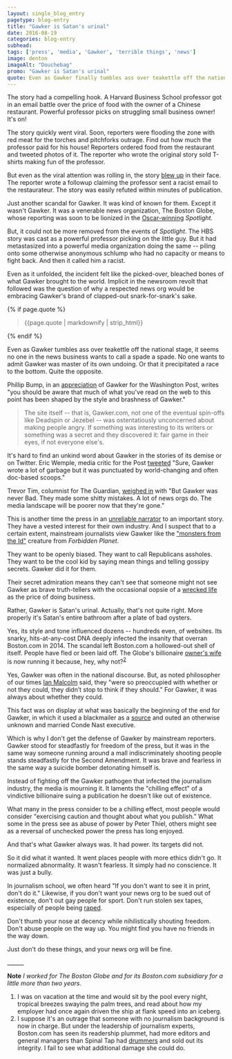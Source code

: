 ```yaml
---
layout: single_blog_entry
pagetype: blog-entry
title: "Gawker is Satan's urinal"
date: 2016-08-19
categories: blog-entry
subhead:
tags: ['press', 'media', 'Gawker', 'terrible things', 'news']
image: denton
imageAlt: "Douchebag"
promo: "Gawker is Satan's urinal"
quote: Even as Gawker finally tumbles ass over teakettle off the national stage, it seems no one in the news business wants to call a spade a spade.
---
```


The story had a compelling hook. A Harvard Business School professor got in an email battle over the price of food with the owner of a Chinese restaurant. Powerful professor picks on struggling small business owner! It's on!

The story quickly went viral. Soon, reporters were flooding the zone with red meat for the torches and pitchforks outrage. Find out how much the professor paid for his house! Reporters ordered food from the restaurant and tweeted photos of it. The reporter who wrote the original story sold T-shirts making fun of the professor.

But even as the viral attention was rolling in, the story [blew up][6] in their face. The reporter wrote a followup claiming the professor sent a racist email to the restaurateur. The story was easily refuted within minutes of publication.

Just another scandal for Gawker. It was kind of known for them. Except it wasn't Gawker. It was a venerable news organization, The Boston Globe, whose reporting was soon to be lionized in the [Oscar-winning][7] _Spotlight._

But, it could not be more removed from the events of _Spotlight_. The HBS story was cast as a powerful professor picking on the little guy. But it had metastasized into a powerful media organization doing the same -- piling onto some otherwise anonymous schlump who had no capacity or means to fight back. And then it called him a racist.

Even as it unfolded, the incident felt like the picked-over, bleached bones of what Gawker brought to the world. Implicit in the newsroom revolt that followed was the question of why a respected news org would be embracing Gawker's brand of clapped-out snark-for-snark's sake.

{% if page.quote %}
  <aside class="blog-pullquote">
  <blockquote>{{page.quote | markdownify | strip_html}}</blockquote>
  </aside>
{% endif %}


Even as Gawker tumbles ass over teakettle off the national stage, it seems no one in the news business wants to call a spade a spade. No one wants to admit Gawker was master of its own undoing. Or that it precipitated a race to the bottom. Quite the opposite.

Phillip Bump, in an [appreciation][8] of Gawker for the Washington Post, writes "you should be aware that much of what you've read on the web to this point has been shaped by the style and brashness of Gawker."

> The site itself -- that is, Gawker.com, not one of the eventual spin-offs like Deadspin or Jezebel -- was ostentatiously unconcerned about making people angry. If something was interesting to its writers or something was a secret and they discovered it: fair game in their eyes, if not everyone else's.

It's hard to find an unkind word about Gawker in the stories of its demise or on Twitter. Eric Wemple, media critic for the Post [tweeted][10] "Sure, Gawker wrote a lot of garbage but it was punctuated by world-changing and often doc-based scoops."

Trevor Tim, columnist for The Guardian, [weighed in][10] with "But Gawker was never Bad. They made some shitty mistakes. A lot of news orgs do. The media landscape will be poorer now that they're gone."

This is another time the press in an [unreliable narrator][11] to an important story. They have a vested interest for their own industry. And I suspect that to a certain extent, mainstream journalists view Gawker like the ["monsters from the Id"][16] creature from _Forbidden Planet_.

They want to be openly biased. They want to call Republicans assholes. They want to be the cool kid by saying mean things and telling gossipy secrets. Gawker did it for them.

Their secret admiration means they can't see that someone might not see Gawker as brave truth-tellers with the occasional oopsie of a [wrecked life][4] as the price of doing business.

Rather, Gawker is Satan's urinal. Actually, that's not quite right. More properly it's Satan's entire bathroom after a plate of bad oysters.

Yes, its style and tone influenced dozens -- hundreds even, of websites. Its snarky, hits-at-any-cost DNA deeply infected the insanity that overran Boston.com in 2014. The scandal left Boston.com a hollowed-out shell of itself. People have fled or been laid off. The Globe's billionaire [owner's wife][12] is now running it because, hey, why not?<sup>[2][2]</sup>

Yes, Gawker was often in the national discourse. But, as noted philosopher of our times [Ian Malcolm][14] said, they "were so preoccupied with whether or not they could, they didn’t stop to think if they should." For Gawker, it was always about whether they could.

This fact was on display at what was basically the beginning of the end for Gawker, in which it used a blackmailer as a [source][5] and outed an otherwise unknown and married Conde Nast executive.

Which is why I don't get the defense of Gawker by mainstream reporters. Gawker stood for steadfastly for freedom of the press, but it was in the same way someone running around a mall indiscriminately shooting people stands steadfastly for the Second Amendment. It was brave and fearless in the same way a suicide bomber detonating himself is.

Instead of fighting off the Gawker pathogen that infected the journalism industry, the media is mourning it. It laments the "chilling effect" of a vindictive billionaire suing a publication he doesn't like out of existence.

What many in the press consider to be a chilling effect, most people would consider "exercising caution and thought about what you publish." What some in the press see as abuse of power by Peter Thiel, others might see as a reversal of unchecked power the press has long enjoyed.

And that's what Gawker always was. It had power. Its targets did not.

So it did what it wanted. It went places people with more ethics didn't go. It normalized abnormality. It wasn't fearless. It simply had no conscience. It was just a bully.

In journalism school, we often heard "If you don't want to see it in print, don't do it." Likewise, if you don't want your news org to be sued out of existence, don't out gay people for sport. Don't run stolen sex tapes, especially of people being [raped][15].

Don't thumb your nose at decency while nihilistically shouting freedom. Don't abuse people on the way up. You might find you have no friends in the way down.

Just don't do these things, and your news org will be fine.

\_\_\_\_\_\_

**Note** _I worked for The Boston Globe and for its Boston.com subsidiary for a little more than two years._


1. <span id="footnote-gawker-one"></span>I was on vacation at the time and would sit by the pool every night, tropical breezes swaying the palm trees, and read about how my employer had once again driven the ship at flank speed into an iceberg.
2. <span id="footnote-gawker-two"></span>I suppose it's an outrage that someone with no journalism background is now in charge. But under the leadership of journalism experts, Boston.com has seen its readership plummet, had more editors and general managers than Spinal Tap had [drummers][13] and sold out its integrity. I fail to see what additional damage she could do.



[1]:#footnote-gawker-one
[2]:#footnote-gawker-two
[3]:#footnote-three
[4]:http://www.nytimes.com/2015/02/15/magazine/how-one-stupid-tweet-ruined-justine-saccos-life.html
[5]:http://gawker.com/gawker-is-removing-story-about-conde-nast-cfo-1718582003
[6]:http://www.bostonmagazine.com/news/blog/2014/12/18/what-the-hell-happened-boston-com/
[7]:http://www.imdb.com/title/tt1895587/
[8]:https://www.washingtonpost.com/news/the-fix/wp/2016/08/18/gawker-is-dead-an-appreciation/?postshare=6201471544164926&tid=ss_tw
[9]:https://twitter.com/ErikWemple/status/766318322690449408
[10]:https://twitter.com/trevortimm/status/766326099353542656
[11]:https://www.davidputney.com/2016/01/welcome-to-the-bungle.html
[12]:https://dankennedy.net/2016/07/09/linda-henry-wife-of-globe-owner-will-oversee-boston-com/
[13]:http://everything2.com/title/How+many+%2522Spinal+Tap%2522+drummers+have+died%252C+in+total%253F
[14]:http://www.imdb.com/character/ch0002031/
[15]:http://nypost.com/2016/03/11/blah-blah-blah-gawker-editor-blew-off-woman-who-begged-him-to-remove-possible-rape-video/
[16]:https://www.youtube.com/watch?v=DiQ0S8iY9OE
